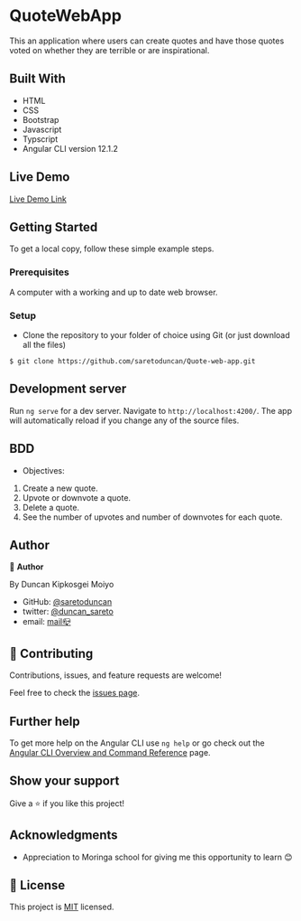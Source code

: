 # QuoteWebApp

This an application where users can create quotes and have those quotes voted on whether they are terrible or are inspirational.

## Built With

- HTML
- CSS
- Bootstrap
- Javascript
- Typscript
- Angular CLI version 12.1.2

## Live Demo

[Live Demo Link](https://saretoduncan.github.io/Quote-web-app/)

## Getting Started

To get a local copy, follow these simple example steps.

### Prerequisites

A computer with a working and up to date web browser.

### Setup

- Clone the repository to your folder of choice using Git (or just download all the files)

```
$ git clone https://github.com/saretoduncan/Quote-web-app.git

```

## Development server

Run `ng serve` for a dev server. Navigate to `http://localhost:4200/`. The app will automatically reload if you change any of the source files.

## BDD

- Objectives:

1. Create a new quote.
2. Upvote or downvote a quote.
3. Delete a quote.
4. See the number of upvotes and number of downvotes for each quote.

## Author

👤 **Author**

By Duncan Kipkosgei Moiyo

- GitHub: [@saretoduncan](https://github.com/saretoduncan)
- twitter: [@duncan_sareto](https://twitter.com/duncan_sareto)
- email: <a href="mailto:duncan.moiyo@student.moringaschool.com"> mail📪</a>

## 🤝 Contributing

Contributions, issues, and feature requests are welcome!

Feel free to check the [issues page](./src/assets/ISSUE_TEMPLATE/feature_request.md).

## Further help

To get more help on the Angular CLI use `ng help` or go check out the [Angular CLI Overview and Command Reference](https://angular.io/cli) page.

## Show your support

Give a ⭐️ if you like this project!

## Acknowledgments

- Appreciation to Moringa school for giving me this opportunity to learn 😊

## 📝 License

This project is [MIT](./src/assets/LICENSE) licensed.
